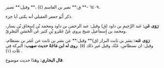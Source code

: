 ٦٤٠٩ -** ق:** نصر بن القاسم (٤) ،** وقيل:** نصير.

ذكر أَبُو جعفر العقيلي أنه يكنى أبا جزء.

**رَوَى عَن:** عَبد الرَّحِيمِ بن داود (ق) وقيل: عبد الرحمن بن داود ومحمد بْن إسحاق بْن يسار، ومحمد بن إِسماعيل شيخ يروي عَنْ عَمْرو بْنِ كثير عَن الْحَسَنِ البَصْرِيّ.

**رَوَى عَنه:** بشر بن ثابت البزار (ق)** وقيل:** عن بشر بن ثابت عن عُمَر بن بسطام، وقيل: ان نسطاس، عَنْهُ، وقيل غير ذلك (٥) .**روى له ابن مَاجَهْ حديث صهيب:** البركة فِي ثلاث (١) .

**قال البخاري:** وهَذَا حديث موضوع.